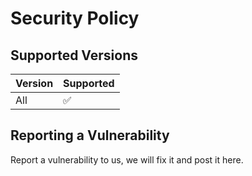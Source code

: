 # Security Policy

## Supported Versions

| Version | Supported          |
| ------- | ------------------ |
| All     | :white_check_mark: |

## Reporting a Vulnerability

Report a vulnerability to us, we will fix it and post it here.

